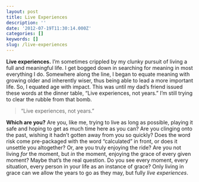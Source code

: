 ```yaml
---
layout: post
title: Live Experiences
description: ''
date: '2012-07-19T11:30:14.000Z'
categories: []
keywords: []
slug: /live-experiences
---
```


**Live experiences.** I’m sometimes crippled by my clunky pursuit of living a full and meaningful life. I get bogged down in searching for meaning in most everything I do. Somewhere along the line, I began to equate meaning with growing older and inherently wiser, thus being able to lead a more important life. So, I equated age with impact. This was until my dad’s friend issued these words at the dinner table, “Live experiences, not years.” I’m still trying to clear the rubble from that bomb.

> “Live experiences, not years.”

**Which are you?** Are you, like me, trying to live as long as possible, playing it safe and hoping to get as much time here as you can? Are you clinging onto the past, wishing it hadn’t gotten away from you so quickly? Does the word risk come pre-packaged with the word “calculated” in front, or does it unsettle you altogether? Or, are you truly enjoying the ride? Are you not living _for_ the moment, but _in_ the moment, enjoying the grace of every given moment? Maybe that’s the real question. Do you see every moment, every situation, every person in your life as an instance of grace? Only living in grace can we allow the years to go as they may, but fully _live experiences_.